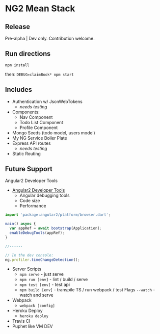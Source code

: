 # NG2 Mean Stack

## Release
Pre-alpha | Dev only. Contribution welcome.

## Run directions
`npm install`

then:
`DEBUG=claimBook* npm start`

## Includes	
* Authentication w/ JsonWebTokens
	- *needs testing*
* Components:
	- Nav Component
	- Todo List Component
	- Profile Component 
* Mongo Seeds (todo model, users model)
* My NG Service Boiler Plate
* Express API routes
	- *needs testing*
* Static Routing

## Future Support
Angular2 Developer Tools
- [Angular2 Developer Tools](https://github.com/angular/angular/blob/master/TOOLS_DART.md)
	- Angular debugging tools
	- Code size
	- Performance

```javascript
import 'package:angular2/platform/browser.dart';

main() async {
  var appRef = await bootstrap(Application);
  enableDebugTools(appRef);
}

//------

// In the dev console:
ng.profiler.timeChangeDetection();
```

- Server Scripts
	- `npm serve` - just serve
	- `npm run [env]` - lint / build / serve
	- `npm test [env]` - test api
	- `npm build [env]` - transpile TS / run webpack / test
	Flags
		`--watch` - watch and serve
- Webpack
	- `webpack [config]`
- Heroku Deploy
	- `heroku deploy`
- Travis CI
- Puphet like VM DEV
